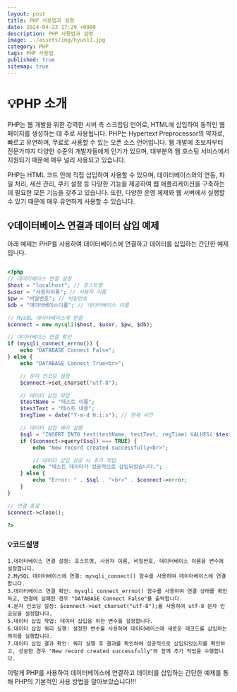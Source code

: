 ```yaml
---
layout: post
title: PHP 사용법과 설명
date: 2024-04-23 17:29 +0900
description: PHP 사용법과 설명
image: ../assets/img/hyun11.jpg
category: PHP
tags: PHP 사용법
published: true
sitemap: true
---
```


# 💡PHP 소개

PHP는 웹 개발을 위한 강력한 서버 측 스크립팅 언어로, HTML에 삽입하여 동적인 웹 페이지를 생성하는 데 주로 사용됩니다. PHP는 Hypertext Preprocessor의 약자로, 빠르고 유연하며, 무료로 사용할 수 있는 오픈 소스 언어입니다. 웹 개발에 초보자부터 전문가까지 다양한 수준의 개발자들에게 인기가 있으며, 대부분의 웹 호스팅 서비스에서 지원되기 때문에 매우 널리 사용되고 있습니다.

PHP는 HTML 코드 안에 직접 삽입하여 사용할 수 있으며, 데이터베이스와의 연동, 파일 처리, 세션 관리, 쿠키 설정 등 다양한 기능을 제공하여 웹 애플리케이션을 구축하는 데 필요한 모든 기능을 갖추고 있습니다. 또한, 다양한 운영 체제와 웹 서버에서 실행할 수 있기 때문에 매우 유연하게 사용할 수 있습니다.

## 💡데이터베이스 연결과 데이터 삽입 예제

아래 예제는 PHP를 사용하여 데이터베이스에 연결하고 데이터를 삽입하는 간단한 예제입니다.
````php

<?php
// 데이터베이스 연결 설정
$host = "localhost"; // 호스트명
$user = "사용자이름"; // 사용자 이름
$pw = "비밀번호"; // 비밀번호
$db = "데이터베이스이름"; // 데이터베이스 이름

// MySQL 데이터베이스에 연결
$connect = new mysqli($host, $user, $pw, $db);

// 데이터베이스 연결 확인
if (mysqli_connect_errno()) {
    echo "DATABASE Connect False";
} else {
    echo "DATABASE Connect True<br>";

    // 문자 인코딩 설정
    $connect->set_charset("utf-8");

    // 데이터 삽입 작업
    $testName = "테스트 이름";
    $testText = "테스트 내용";
    $regTime = date("Y-m-d H:i:s"); // 현재 시간

    // 데이터 삽입 쿼리 실행
    $sql = "INSERT INTO test(testName, testText, regTime) VALUES('$testName', '$testText', '$regTime')";
    if ($connect->query($sql) === TRUE) {
        echo "New record created successfully<br>";

        // 데이터 삽입 성공 시 추가 작업
        echo "테스트 데이터가 성공적으로 삽입되었습니다.";
    } else {
        echo "Error: " . $sql . "<br>" . $connect->error;
    }
}

// 연결 종료
$connect->close();

?>
````
### 💡코드설명
````
1.데이터베이스 연결 설정: 호스트명, 사용자 이름, 비밀번호, 데이터베이스 이름을 변수에 설정합니다.
2.MySQL 데이터베이스에 연결: mysqli_connect() 함수를 사용하여 데이터베이스에 연결합니다.
3.데이터베이스 연결 확인: mysqli_connect_errno() 함수를 사용하여 연결 상태를 확인하고, 연결에 실패한 경우 "DATABASE Connect False"를 출력합니다.
4.문자 인코딩 설정: $connect->set_charset("utf-8");를 사용하여 utf-8 문자 인코딩을 설정합니다.
5.데이터 삽입 작업: 데이터 삽입을 위한 변수를 설정합니다.
6.데이터 삽입 쿼리 실행: 설정한 변수를 사용하여 데이터베이스에 새로운 레코드를 삽입하는 쿼리를 실행합니다.
7.데이터 삽입 결과 확인: 쿼리 실행 후 결과를 확인하여 성공적으로 삽입되었는지를 확인하고, 성공한 경우 "New record created successfully"와 함께 추가 작업을 수행합니다.
````

이렇게 PHP를 사용하여 데이터베이스에 연결하고 데이터를 삽입하는 간단한 예제를 통해 PHP의 기본적인 사용 방법을 알아보았습니다!!!